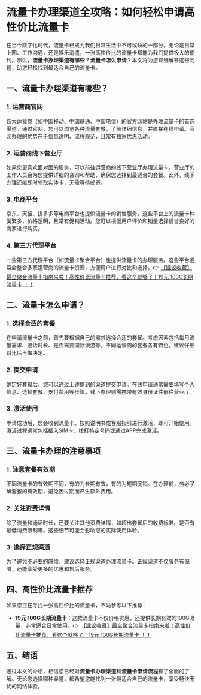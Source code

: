 # 流量卡办理渠道全攻略：如何轻松申请高性价比流量卡

在当今数字化时代，流量卡已成为我们日常生活中不可或缺的一部分。无论是日常上网、工作沟通，还是娱乐消遣，一张高性价比的流量卡都能为我们提供极大的便利。那么，**流量卡办理渠道有哪些**？**流量卡怎么申请**？本文将为您详细解答这些问题，助您轻松找到最适合自己的流量卡。

## 一、流量卡办理渠道有哪些？

### 1. 运营商官网
各大运营商（如中国移动、中国联通、中国电信）的官方网站是办理流量卡的首选渠道。通过官网，您可以浏览各种流量套餐，了解详细信息，并直接在线申请。官网办理的优势在于信息透明、流程规范，且常有独家优惠活动。

### 2. 运营商线下营业厅
如果您更喜欢面对面的服务，可以前往运营商的线下营业厅办理流量卡。营业厅的工作人员会为您提供详细的咨询和帮助，确保您选择到最适合的套餐。此外，线下办理还能即时领取实体卡，无需等待邮寄。

### 3. 电商平台
京东、天猫、拼多多等电商平台也提供流量卡的销售服务。这些平台上的流量卡种类繁多，价格透明，且常有促销活动。您可以根据用户评价和销量选择信誉良好的商家进行购买。

### 4. 第三方代理平台
一些第三方代理平台（如流量卡聚合平台）也提供流量卡的办理服务。这些平台通常会整合多家运营商的流量卡资源，方便用户进行对比和选择。👉 [【建议收藏】最全聚合流量卡指南来啦！高性价比流量卡推荐，看这个就够了！19元 100G长期流量卡 ！！](https://bit.ly/Liuliangka)

## 二、流量卡怎么申请？

### 1. 选择合适的套餐
在申请流量卡之前，首先要根据自己的需求选择合适的套餐。考虑因素包括每月流量需求、通话时长、是否需要国际漫游等。不同运营商的套餐各有特色，建议仔细对比后再做决定。

### 2. 提交申请
确定好套餐后，您可以通过上述提到的渠道提交申请。在线申请通常需要填写个人信息、选择套餐、支付费用等步骤。线下办理则需携带有效身份证件前往营业厅。

### 3. 激活使用
申请成功后，您会收到流量卡。按照说明书或客服指引进行激活，即可开始使用。激活过程通常包括插入SIM卡、拨打特定号码或通过APP完成激活。

## 三、流量卡办理的注意事项

### 1. 注意套餐有效期
不同流量卡的有效期不同，有的为长期有效，有的为短期促销。在办理前，务必了解套餐的有效期，避免因过期而产生额外费用。

### 2. 关注资费详情
除了流量和通话时长，还要关注其他资费详情，如超出套餐后的收费标准、是否有最低消费限制等。这些细节可能会影响您的实际使用体验。

### 3. 选择正规渠道
为了避免不必要的麻烦，建议选择正规渠道办理流量卡。正规渠道不仅服务有保障，还能享受更多的优惠和售后服务。

## 四、高性价比流量卡推荐

如果您正在寻找一张高性价比的流量卡，不妨参考以下推荐：

- **19元 100G长期流量卡**：这款流量卡不仅价格实惠，还提供长期有效的100G流量，非常适合日常使用。👉 [【建议收藏】最全聚合流量卡指南来啦！高性价比流量卡推荐，看这个就够了！19元 100G长期流量卡 ！！](https://bit.ly/Liuliangka)

## 五、结语

通过本文的介绍，相信您已经对**流量卡办理渠道**和**流量卡申请流程**有了全面的了解。无论您选择哪种渠道，都希望您能找到一张最适合自己的流量卡，享受畅快无忧的网络体验。